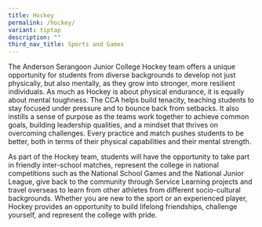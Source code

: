 ```yaml
---
title: Hockey
permalink: /hockey/
variant: tiptap
description: ""
third_nav_title: Sports and Games
---
```

<p>The Anderson Serangoon Junior College Hockey team offers a unique opportunity
for students from diverse backgrounds to develop not just physically, but
also mentally, as they grow into stronger, more resilient individuals.
As much as Hockey is about physical endurance, it is equally about mental
toughness. The CCA helps build tenacity, teaching students to stay focused
under pressure and to bounce back from setbacks. It also instills a sense
of purpose as the teams work together to achieve common goals, building
leadership qualities, and a mindset that thrives on overcoming challenges.
Every practice and match pushes students to be better, both in terms of
their physical capabilities and their mental strength.</p>
<p>As part of the Hockey team, students will have the opportunity to take
part in friendly inter-school matches, represent the college in national
competitions such as the National School Games and the National Junior
League, give back to the community through Service Learning projects and
travel overseas to learn from other athletes from different socio-cultural
backgrounds. Whether you are new to the sport or an experienced player,
Hockey provides an opportunity to build lifelong friendships, challenge
yourself, and represent the college with pride.</p>
<p></p>
<p>
<br>
</p>